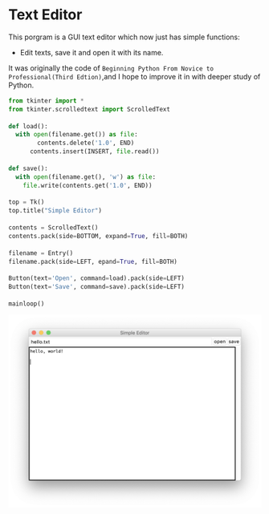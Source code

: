 # Text Editor

This porgram is a GUI text editor which now just has simple functions:

- Edit texts, save it and open it with its name.

It was originally the code of `Beginning Python From Novice to Professional(Third Edtion)`,and I hope to improve it in with deeper study of Python.

```python
from tkinter import *
from tkinter.scrolledtext import ScrolledText

def load():
  with open(filename.get()) as file:
    	contents.delete('1.0', END)
      contents.insert(INSERT, file.read())

def save():
  with open(filename.get(), 'w') as file:
    file.write(contents.get('1.0', END))
 
top = Tk()
top.title("Simple Editor")

contents = ScrolledText()
contents.pack(side=BOTTOM, expand=True, fill=BOTH)

filename = Entry()
filename.pack(side=LEFT, epand=True, fill=BOTH)

Button(text='Open', command=load).pack(side=LEFT)
Button(text='Save', command=save).pack(side=LEFT)

mainloop()
```

![image](https://github.com/coderhare/PythonApps/blob/main/images/Text_Editor_v1.png)

